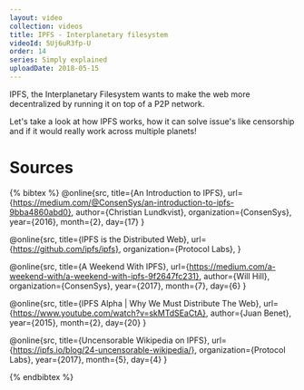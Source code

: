 ```yaml
---
layout: video
collection: videos
title: IPFS - Interplanetary filesystem
videoId: 5Uj6uR3fp-U
order: 14
series: Simply explained
uploadDate: 2018-05-15
---
```


IPFS, the Interplanetary Filesystem wants to make the web more decentralized by running it on top of a P2P network. 

Let's take a look at how IPFS works, how it can solve issue's like censorship and if it would really work across multiple planets!

# Sources
{% bibtex %}
@online{src,
    title={An Introduction to IPFS},
    url={https://medium.com/@ConsenSys/an-introduction-to-ipfs-9bba4860abd0},
    author={Christian Lundkvist},
    organization={ConsenSys},
    year={2016},
    month={2},
    day={17}
}

@online{src,
    title={IPFS is the Distributed Web},
    url={https://github.com/ipfs/ipfs},
    organization={Protocol Labs},
}

@online{src,
    title={A Weekend With IPFS},
    url={https://medium.com/a-weekend-with/a-weekend-with-ipfs-9f2647fc231},
    author={Will Hill},
    organization={ConsenSys},
    year={2017},
    month={7},
    day={6}
}

@online{src,
    title={IPFS Alpha | Why We Must Distribute The Web},
    url={https://www.youtube.com/watch?v=skMTdSEaCtA},
    author={Juan Benet},
    year={2015},
    month={2},
    day={20}
}

@online{src,
    title={Uncensorable Wikipedia on IPFS},
    url={https://ipfs.io/blog/24-uncensorable-wikipedia/},
    organization={Protocol Labs},
    year={2017},
    month={5},
    day={4}
}

{% endbibtex %}